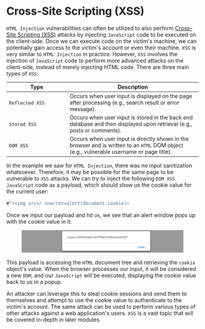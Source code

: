 # Cross-Site Scripting (XSS)

`HTML Injection` vulnerabilities can often be utilized to also perform [Cross-Site Scripting (XSS)](https://owasp.org/www-community/attacks/xss/) attacks by injecting `JavaScript` code to be executed on the client-side. Once we can execute code on the victim's machine, we can potentially gain access to the victim's account or even their machine. `XSS` is very similar to `HTML Injection` in practice. However, `XSS` involves the injection of `JavaScript` code to perform more advanced attacks on the client-side, instead of merely injecting HTML code. There are three main types of `XSS`:

<table><thead><tr><th width="144.90911865234375">Type</th><th>Description</th></tr></thead><tbody><tr><td><code>Reflected XSS</code></td><td>Occurs when user input is displayed on the page after processing (e.g., search result or error message).</td></tr><tr><td><code>Stored XSS</code></td><td>Occurs when user input is stored in the back end database and then displayed upon retrieval (e.g., posts or comments).</td></tr><tr><td><code>DOM XSS</code></td><td>Occurs when user input is directly shown in the browser and is written to an <code>HTML</code> DOM object (e.g., vulnerable username or page title).</td></tr></tbody></table>

In the example we saw for `HTML Injection`, there was no input sanitization whatsoever. Therefore, it may be possible for the same page to be vulnerable to `XSS` attacks. We can try to inject the following `DOM XSS` `JavaScript` code as a payload, which should show us the cookie value for the current user:

```javascript
#"><img src=/ onerror=alert(document.cookie)>
```

Once we input our payload and hit `ok`, we see that an alert window pops up with the cookie value in it:

<figure><img src="../../../../.gitbook/assets/image (447).png" alt=""><figcaption></figcaption></figure>

This payload is accessing the `HTML` document tree and retrieving the `cookie` object's value. When the browser processes our input, it will be considered a new `DOM`, and our `JavaScript` will be executed, displaying the cookie value back to us in a popup.

An attacker can leverage this to steal cookie sessions and send them to themselves and attempt to use the cookie value to authenticate to the victim's account. The same attack can be used to perform various types of other attacks against a web application's users. `XSS` is a vast topic that will be covered in-depth in later modules.
